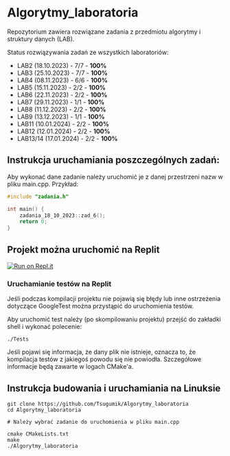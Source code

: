 # Algorytmy_laboratoria

Repozytorium zawiera rozwiązane zadania z przedmiotu algorytmy i struktury danych (LAB).

Status rozwiązywania zadań ze wszystkich laboratoriów:

- LAB2 (18.10.2023) - 7/7 - **100%**
- LAB3 (25.10.2023) - 7/7 - **100%**
- LAB4 (08.11.2023) - 6/6 - **100%**
- LAB5 (15.11.2023) - 2/2 - **100%**
- LAB6 (22.11.2023) - 2/2 - **100%**
- LAB7 (29.11.2023) - 1/1 - **100%**
- LAB8 (11.12.2023) - 2/2 - **100%**
- LAB9 (13.12.2023) - 1/1 - **100%**
- LAB11 (10.01.2024) - 2/2 - **100%**
- LAB12 (12.01.2024) - 2/2 - **100%**
- LAB13/14 (17.01.2024) - 2/2 - **100%**

## Instrukcja uruchamiania poszczególnych zadań:

Aby wykonać dane zadanie należy uruchomić je z danej przestrzeni nazw w pliku main.cpp.
Przykład:

```c++
#include "zadania.h"

int main() {
    zadania_18_10_2023::zad_6();
    return 0;
}
```

## Projekt można uruchomić na Replit

[![Run on Repl.it](https://replit.com/badge/github/Tsugumik/Algorytmy_laboratoria)](https://replit.com/new/github/Tsugumik/Algorytmy_laboratoria)

### Uruchamianie testów na Replit

Jeśli podczas kompilacji projektu nie pojawią się błędy lub inne ostrzeżenia dotyczące GoogleTest można przystąpić do
uruchomienia testów.

Aby uruchomić test należy (po skompilowaniu projektu) przejść do zakładki shell i wykonać polecenie:

```shell
./Tests
```

Jeśli pojawi się informacja, że dany plik nie istnieje, oznacza to, że kompilacja testów z jakiegoś powodu się nie
powiodła. Szczegółowe informacje będą zawarte w logach CMake'a.

## Instrukcja budowania i uruchamiania na Linuksie

```shell
git clone https://github.com/Tsugumik/Algorytmy_laboratoria
cd Algorytmy_laboratoria

# Należy wybrać zadanie do uruchomienia w pliku main.cpp

cmake CMakeLists.txt
make
./Algorytmy_laboratoria
```
